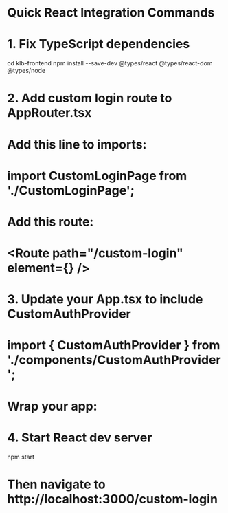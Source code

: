# Quick React Integration Commands

# 1. Fix TypeScript dependencies
cd klb-frontend
npm install --save-dev @types/react @types/react-dom @types/node

# 2. Add custom login route to AppRouter.tsx
# Add this line to imports:
# import CustomLoginPage from './CustomLoginPage';

# Add this route:
# <Route path="/custom-login" element={<CustomLoginPage />} />

# 3. Update your App.tsx to include CustomAuthProvider
# import { CustomAuthProvider } from './components/CustomAuthProvider';

# Wrap your app:
# <CustomAuthProvider>
#   <YourExistingApp />
# </CustomAuthProvider>

# 4. Start React dev server
npm start

# Then navigate to http://localhost:3000/custom-login
